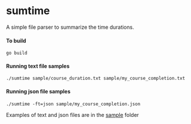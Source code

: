 # sumtime
A simple file parser to summarize the time durations.

#### To build
```
go build
```

#### Running text file samples
```
./sumtime sample/course_duration.txt sample/my_course_completion.txt
```

#### Running json file samples
```
./sumtime -ft=json sample/my_course_completion.json
```

Examples of text and json files are in the [sample](sample) folder
